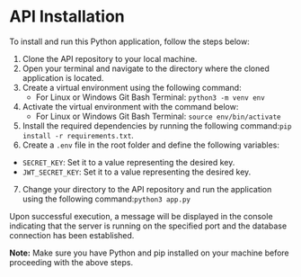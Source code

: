 # API Installation

To install and run this Python application, follow the steps below:

1. Clone the API repository to your local machine.
2. Open your terminal and navigate to the directory where the cloned application is located.
3. Create a virtual environment using the following command:
   - For Linux or Windows Git Bash Terminal: `python3 -m venv env`
4. Activate the virtual environment with the command below:
   - For Linux or Windows Git Bash Terminal: `source env/bin/activate`
5. Install the required dependencies by running the following command:`pip install -r requirements.txt`.
6. Create a `.env` file in the root folder and define the following variables:

- `SECRET_KEY`: Set it to a value representing the desired key.
- `JWT_SECRET_KEY`: Set it to a value representing the desired key.

7. Change your directory to the API repository and run the application using the following command:`python3 app.py`


Upon successful execution, a message will be displayed in the console indicating that the server is running on the specified port and the database connection has been established.

**Note:** Make sure you have Python and pip installed on your machine before proceeding with the above steps.

